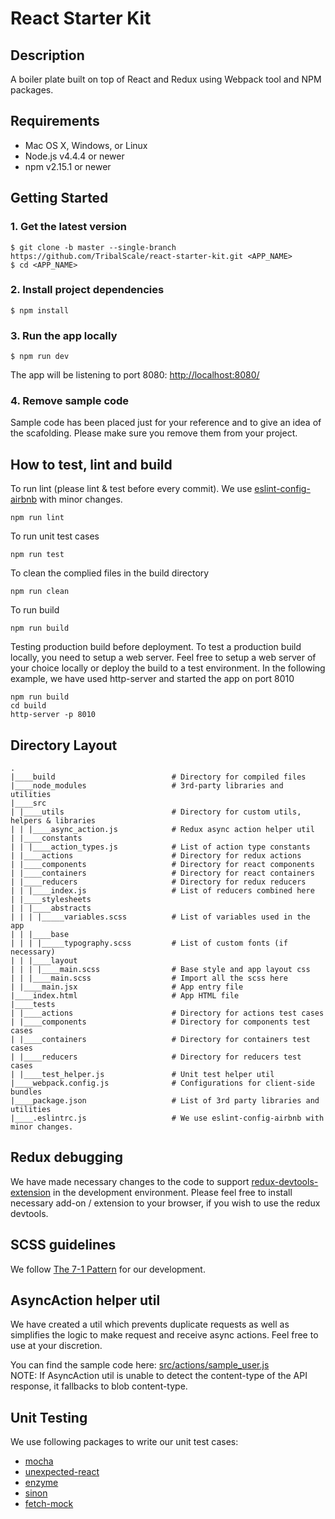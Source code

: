 # React Starter Kit

## Description

A boiler plate built on top of React and Redux using Webpack tool and NPM packages.

## Requirements

- Mac OS X, Windows, or Linux
- Node.js v4.4.4 or newer
- npm v2.15.1 or newer


## Getting Started
### 1. Get the latest version

```
$ git clone -b master --single-branch https://github.com/TribalScale/react-starter-kit.git <APP_NAME>
$ cd <APP_NAME>
```

### 2. Install project dependencies

```
$ npm install
```

### 3. Run the app locally
```
$ npm run dev
```
The app will be listening to port 8080: [http://localhost:8080/](http://localhost:8080/)

### 4. Remove sample code
Sample code has been placed just for your reference and to give an idea of the scafolding. Please make sure you remove them from your project.


## How to test, lint and build

To run lint (please lint & test before every commit). We use [eslint-config-airbnb](https://github.com/airbnb/javascript/tree/master/packages/eslint-config-airbnb) with minor changes.
```
npm run lint
```

To run unit test cases
```
npm run test
```

To clean the complied files in the build directory
```
npm run clean
```

To run build
```
npm run build
```

Testing production build before deployment. To test a production build locally, you need to setup a web server. Feel free to setup a web server of your choice locally or deploy the build to a test environment. In the following example, we have used http-server and started the app on port 8010
```
npm run build
cd build
http-server -p 8010
```

## Directory Layout
```
.
|____build 							# Directory for compiled files
|____node_modules					# 3rd-party libraries and utilities
|____src
| |____utils						# Directory for custom utils, helpers & libraries
| | |____async_action.js			# Redux async action helper util
| |____constants
| | |____action_types.js			# List of action type constants
| |____actions						# Directory for redux actions
| |____components					# Directory for react components
| |____containers					# Directory for react containers
| |____reducers						# Directory for redux reducers
| | |____index.js					# List of reducers combined here
| |____stylesheets
| | |____abstracts
| | | |_____variables.scss			# List of variables used in the app
| | |____base
| | | |_____typography.scss			# List of custom fonts (if necessary)
| | |____layout
| | | |____main.scss				# Base style and app layout css
| | |____main.scss					# Import all the scss here
| |____main.jsx						# App entry file
|____index.html						# App HTML file
|____tests
| |____actions						# Directory for actions test cases
| |____components					# Directory for components test cases
| |____containers					# Directory for containers test cases
| |____reducers						# Directory for reducers test cases
| |____test_helper.js				# Unit test helper util
|____webpack.config.js				# Configurations for client-side bundles
|____package.json					# List of 3rd party libraries and utilities
|____.eslintrc.js 					# We use eslint-config-airbnb with minor changes.
```

## Redux debugging
We have made necessary changes to the code to support [redux-devtools-extension](http://zalmoxisus.github.io/redux-devtools-extension/) in the development environment. Please feel free to install necessary add-on / extension to your browser, if you wish to use the redux devtools.

## SCSS guidelines
We follow [The 7-1 Pattern](https://sass-guidelin.es/#the-7-1-pattern) for our development.

## AsyncAction helper util
We have created a util which prevents duplicate requests as well as simplifies the logic to make request and receive async actions. Feel free to use at your discretion.

You can find the sample code here: [src/actions/sample_user.js](./src/actions/sample_user.js)<br>
NOTE: If AsyncAction util is unable to detect the content-type of the API response, it fallbacks to blob content-type.

## Unit Testing
We use following packages to write our unit test cases:
* [mocha](https://www.npmjs.com/package/mocha)
* [unexpected-react](https://www.npmjs.com/package/unexpected-react)
* [enzyme](https://www.npmjs.com/package/enzyme)
* [sinon](https://www.npmjs.com/package/sinon)
* [fetch-mock](https://www.npmjs.com/package/fetch-mock)
